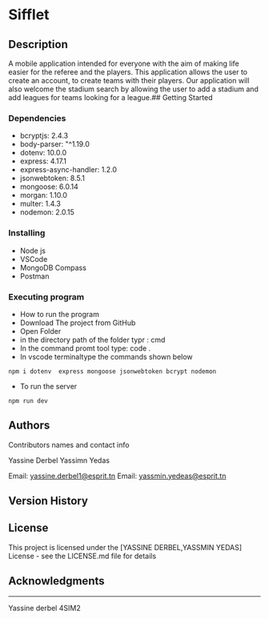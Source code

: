 # Sifflet


## Description

A mobile application intended for everyone with the aim of making life easier for the referee and the players. This application allows the user to create an account, to create teams with their players. Our application will also welcome the stadium search by allowing the user to add a stadium and add leagues for teams looking for a league.## Getting Started

### Dependencies


* bcryptjs: 2.4.3
* body-parser: "^1.19.0
* dotenv: 10.0.0
* express: 4.17.1
* express-async-handler: 1.2.0
* jsonwebtoken: 8.5.1
* mongoose: 6.0.14
* morgan: 1.10.0
* multer: 1.4.3
* nodemon: 2.0.15
### Installing

* Node js
* VSCode
* MongoDB Compass
* Postman

### Executing program

* How to run the program
* Download The project from GitHub
* Open Folder
* in the directory path of the folder typr  : cmd
* In the command promt tool type: code .
* In vscode terminaltype the commands shown below
```
npm i dotenv  express mongoose jsonwebtoken bcrypt nodemon 
```
* To run the server
```
npm run dev
```




## Authors

Contributors names and contact info

Yassine Derbel 
Yassimn Yedas

Email: yassine.derbel1@esprit.tn
Email: yassmin.yedeas@esprit.tn


## Version History

## License

This project is licensed under the [YASSINE DERBEL,YASSMIN YEDAS] License - see the LICENSE.md file for details

## Acknowledgments


---

Yassine derbel
4SIM2
